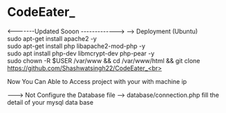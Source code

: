 # CodeEater_
&lt;-------Updated Sooon ------------->
--> Deployment (Ubuntu) <br>
sudo apt-get install apache2 -y <br>
sudo apt-get install php libapache2-mod-php -y<br>
sudo apt install php-dev libmcrypt-dev php-pear -y<br>
sudo chown -R $USER /var/www && cd /var/www/html && git clone https://github.com/Shashwatsingh22/CodeEater_<br>

Now You Can Able to Access project with your with machine ip<br>


---> Not Configure the Database file --> database/connection.php fill the detail of your mysql data base<br>
